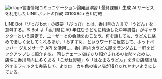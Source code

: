 ![image](https://github.com/user-attachments/assets/2b6483e5-a9da-4334-afe1-e0481dd5956a)言語情報コミュニケーション論発展演習 I
最終課題）生成 AI サービスを利用した LINE ボットの作成 
2310594h 白川万結

LINE Bot「ぴっぴ bot」の概要 
「ぴっぴ」とは、香川県の方言で「うどん」を意味する。本 Bot は「香川県に 50 年住むうどんに精通した中年男性」がキャラクターという設定で、ユーザーとの会話をおこなう。何を話しても、うどんに絡めて優しく返してくれるほか、「おすすめ」というワードに反応して、ホットペッパー グルメサーチ API を活用し、香川県内のうどん屋をランダムに一軒をピックアップして紹介する。
同じチェーン店ばかり紹介されるのを防ぐために、店名に香川県内に多くある「こがね製麺」や「はなまるうどん」を含む店舗は除外するフィルタを実装して、よりローカル色の強い店が紹介されやすいようにしている。
